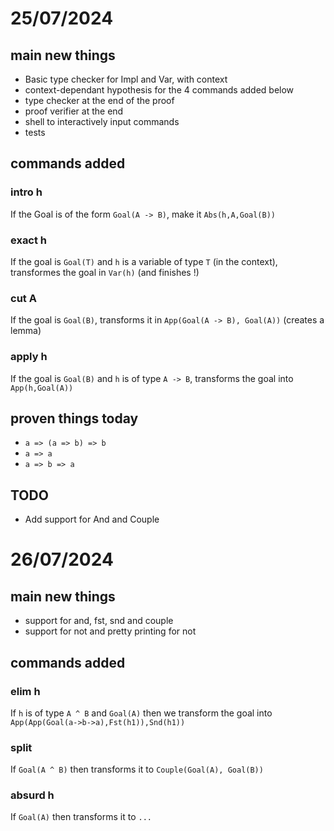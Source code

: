 # 25/07/2024

## main new things

- Basic type checker for Impl and Var, with context
- context-dependant hypothesis for the 4 commands added below
- type checker at the end of the proof
- proof verifier at the end
- shell to interactively input commands
- tests

## commands added

### intro h
If the Goal is of the form `Goal(A -> B)`, make it `Abs(h,A,Goal(B))`
### exact h
If the goal is `Goal(T)` and `h` is a variable of type `T` (in the context), transformes the goal in `Var(h)` (and finishes !)
### cut A
If the goal is `Goal(B)`, transforms it in `App(Goal(A -> B), Goal(A))` (creates a lemma)
### apply h
If the goal is `Goal(B)` and `h` is of type `A -> B`, transforms the goal into `App(h,Goal(A))`

## proven things today

- `a => (a => b) => b`
- `a => a`
- `a => b => a`

## TODO

- Add support for And and Couple

# 26/07/2024

## main new things

- support for and, fst, snd and couple
- support for not and pretty printing for not

## commands added

### elim h
If `h` is of type `A ^ B` and `Goal(A)` then we transform the goal into `App(App(Goal(a->b->a),Fst(h1)),Snd(h1))`
### split
If `Goal(A ^ B)` then transforms it to `Couple(Goal(A), Goal(B))`
### absurd h
If `Goal(A)` then transforms it to `...`